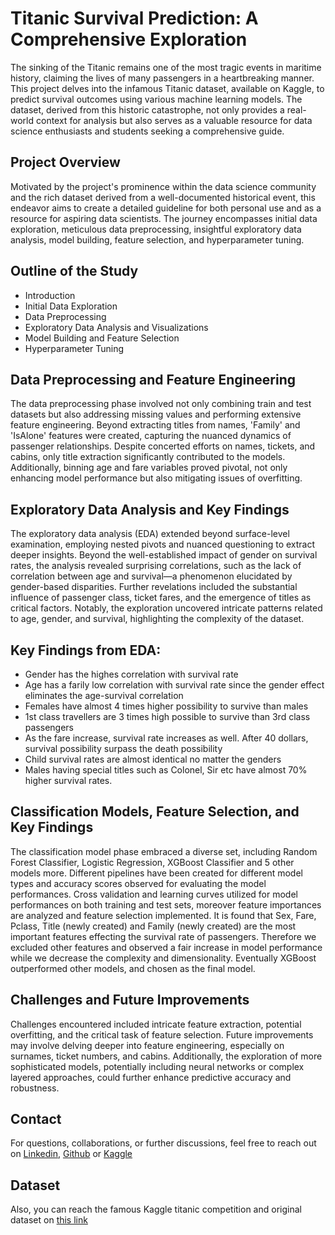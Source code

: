 # Titanic Survival Prediction: A Comprehensive Exploration

The sinking of the Titanic remains one of the most tragic events in maritime history, claiming the lives of many passengers in a heartbreaking manner. This project delves into the infamous Titanic dataset, available on Kaggle, to predict survival outcomes using various machine learning models. The dataset, derived from this historic catastrophe, not only provides a real-world context for analysis but also serves as a valuable resource for data science enthusiasts and students seeking a comprehensive guide.

## **Project Overview**  
Motivated by the project's prominence within the data science community and the rich dataset derived from a well-documented historical event, this endeavor aims to create a detailed guideline for both personal use and as a resource for aspiring data scientists. The journey encompasses initial data exploration, meticulous data preprocessing, insightful exploratory data analysis, model building, feature selection, and hyperparameter tuning.  

## **Outline of the Study**  
* Introduction
* Initial Data Exploration
* Data Preprocessing  
* Exploratory Data Analysis and Visualizations  
* Model Building and Feature Selection  
* Hyperparameter Tuning  

## **Data Preprocessing and Feature Engineering**  
The data preprocessing phase involved not only combining train and test datasets but also addressing missing values and performing extensive feature engineering. Beyond extracting titles from names, 'Family' and 'IsAlone' features were created, capturing the nuanced dynamics of passenger relationships. Despite concerted efforts on names, tickets, and cabins, only title extraction significantly contributed to the models. Additionally, binning age and fare variables proved pivotal, not only enhancing model performance but also mitigating issues of overfitting.

## **Exploratory Data Analysis and Key Findings**  
The exploratory data analysis (EDA) extended beyond surface-level examination, employing nested pivots and nuanced questioning to extract deeper insights. Beyond the well-established impact of gender on survival rates, the analysis revealed surprising correlations, such as the lack of correlation between age and survival—a phenomenon elucidated by gender-based disparities. Further revelations included the substantial influence of passenger class, ticket fares, and the emergence of titles as critical factors. Notably, the exploration uncovered intricate patterns related to age, gender, and survival, highlighting the complexity of the dataset.

## **Key Findings from EDA:**  
- Gender has the highes correlation with survival rate
- Age has a farily low correlation with survival rate since the gender effect eliminates the age-survival correlation
- Females have almost 4 times higher possibility to survive than males
- 1st class travellers are 3 times high possible to survive than 3rd class passengers
- As the fare increase, survival rate increases as well. After 40 dollars, survival possibility surpass the death possibility
- Child survival rates are almost identical no matter the genders
- Males having special titles such as Colonel, Sir etc have almost 70% higher survival rates.

## **Classification Models, Feature Selection, and Key Findings**  
The classification model phase embraced a diverse set, including Random Forest Classifier, Logistic Regression, XGBoost Classifier and 5 other models more. Different pipelines have been created for different model types and accuracy scores observed for evaluating the model performances. Cross validation and learning curves utilized for model performances on both training and test sets, moreover feature importances are analyzed and feature selection implemented. It is found that Sex, Fare, Pclass, Title (newly created) and Family (newly created) are the most important features effecting the survival rate of passengers. Therefore we excluded other features and observed a fair increase in model performance while we decrease the complexity and dimensionality. Eventually XGBoost outperformed other models, and chosen as the final model.

## **Challenges and Future Improvements**  
Challenges encountered included intricate feature extraction, potential overfitting, and the critical task of feature selection. Future improvements may involve delving deeper into feature engineering, especially on surnames, ticket numbers, and cabins. Additionally, the exploration of more sophisticated models, potentially including neural networks or complex layered approaches, could further enhance predictive accuracy and robustness.

## **Contact**  
For questions, collaborations, or further discussions, feel free to reach out on [Linkedin](https://www.linkedin.com/in/fatih-calik-469961237/), [Github](https://github.com/fatih-ml) or [Kaggle](https://www.kaggle.com/fatihkgg)

## **Dataset**  
Also, you can reach the famous Kaggle titanic competition and original dataset on [this link](https://www.kaggle.com/c/titanic)
